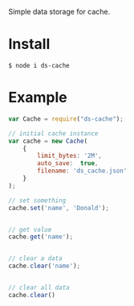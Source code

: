 Simple data storage for cache.

# Install

```shell
$ node i ds-cache
```

# Example
```js
var Cache = require("ds-cache");

// initial cache instance
var cache = new Cache(
    {
        limit_bytes: '2M',
        auto_save:  true,
        filename: 'ds_cache.json'
    }
);

// set something
cache.set('name', 'Donald');


// get value
cache.get('name');


// clear a data
cache.clear('name');


// clear all data
cache.clear()

```
